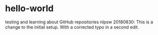 # hello-world
testing and learning about GitHub repositories
nlpsw 20180830: This is a change to the initial setup.
With a corrected typo in a second edit.
